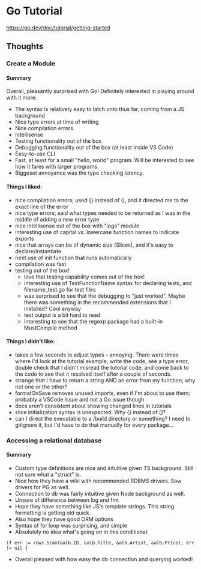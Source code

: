 # Go Tutorial

https://go.dev/doc/tutorial/getting-started

## Thoughts

### Create a Module

#### Summary
Overall, pleasantly surprised with Go! Definitely interested in playing around with it more. 
- The syntax is relatively easy to latch onto thus far, coming from a JS background
- Nice type errors at time of writing
- Nice compilation errors
- Intellisense
- Testing functionality out of the box
- Debugging functionality out of the box (at least inside VS Code)
- Easy-to-use CLI
- Fast, at least for a small "hello, world" program. Will be interested to see how it fares with larger programs.
- Biggeset annoyance was the type checking latency. 

#### Things I liked:
- nice compilation errors; used {} instead of (), and it directed me to the exact line of the error
- nice type errors; said what types needed to be returned as I was in the middle of adding a new error type
- nice intellisense out of the box with "logs" module
- interesting use of capital vs. lowercase function names to indicate exports
- nice that arrays can be of dynamic size (Slices), and it's easy to declare/instantiate
- neet use of init function that runs automatically
- compilation was fast
- testing out of the box!
    - love that testing capability comes out of the box!
    - interesting use of TestFunctionName syntax for declaring tests, and filename_test.go for test files
    - was surprised to see that the debugging to "just worked". Maybe there was something in the recommended extensions that I installed? Cool anyway
    - test output is a bit hard to read
    - interesting to see that the regexp package had a built-in MustCompile method
#### Things I didn't like:
- takes a few seconds to adjust types – annoying. There were times where I'd look at the tutorial example, write the code, see a type error, double check that I didn't misread the tutorial code, and come back to the code to see that it resolved itself after a couple of seconds.
- strange that I have to return a string AND an error from my function; why not one or the other?
- formatOnSave removes unused imports, even if I'm about to use them; probably a VSCode issue and not a Go issue though
- docs aren't consistent about showing changed lines in tutorials
- slice initialization syntax is unexpected. Why {} instead of []?
- can I direct the executable to a /build directory or something? I need to gitignore it, but I'd have to do that manually for every package...

### Accessing a relational database

#### Summary
- Custom type definitions are nice and intuitive given TS background. Still not sure what a "struct" is.
- Nice how they have a wiki with recommended RDBMS drivers. Saw drivers for PG as well. 
- Connection to db was fairly intuitive given Node background as well. 
- Unsure of difference between log and fmt
- Hope they have something like JS's template strings. This string formatting is getting old quick.
- Also hope they have good ORM options
- Syntax of for loop was surprising, and simple
- Absolutely no idea what's going on in this conditional:
```
if err := rows.Scan(&alb.ID, &alb.Title, &alb.Artist, &alb.Price); err != nil {
```
- Overall pleased with how easy the db connection and querying worked!